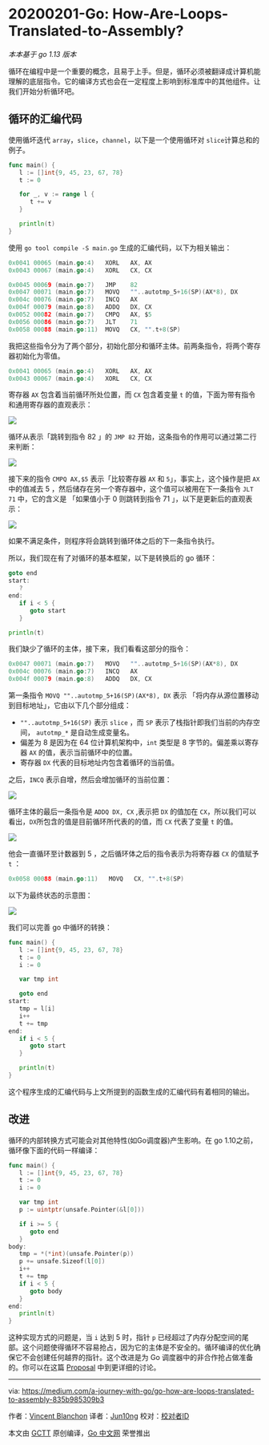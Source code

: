  # 20200201-Go: How-Are-Loops-Translated-to-Assembly?

*本本基于 go 1.13 版本*

循环在编程中是一个重要的概念，且易于上手。但是，循环必须被翻译成计算机能理解的底层指令。它的编译方式也会在一定程度上影响到标准库中的其他组件。让我们开始分析循环吧。

## 循环的汇编代码

使用循坏迭代 `array`，`slice`，`channel`，以下是一个使用循环对 `slice`计算总和的例子。

```go
func main() {
   l := []int{9, 45, 23, 67, 78}
   t := 0

   for _, v := range l {
      t += v
   }

   println(t)
}
```

使用 `go tool compile -S main.go` 生成的汇编代码，以下为相关输出：

```go
0x0041 00065 (main.go:4)   XORL   AX, AX
0x0043 00067 (main.go:4)   XORL   CX, CX

0x0045 00069 (main.go:7)   JMP    82
0x0047 00071 (main.go:7)   MOVQ   ""..autotmp_5+16(SP)(AX*8), DX
0x004c 00076 (main.go:7)   INCQ   AX
0x004f 00079 (main.go:8)   ADDQ   DX, CX
0x0052 00082 (main.go:7)   CMPQ   AX, $5
0x0056 00086 (main.go:7)   JLT    71
0x0058 00088 (main.go:11)  MOVQ   CX, "".t+8(SP)
```

我把这些指令分为了两个部分，初始化部分和循环主体。前两条指令，将两个寄存器初始化为零值。

```go
0x0041 00065 (main.go:4)   XORL   AX, AX
0x0043 00067 (main.go:4)   XORL   CX, CX
```

寄存器 `AX` 包含着当前循环所处位置，而 `CX` 包含着变量 `t` 的值，下面为带有指令和通用寄存器的直观表示：

![](https://miro.medium.com/max/1400/1*B2jl6bdU80U9dFzRCKn5_g.png)

循环从表示「跳转到指令 82 」的 `JMP 82` 开始，这条指令的作用可以通过第二行来判断：

![](https://miro.medium.com/max/1400/1*PNIhFlWL7FmDjpBO_kZxGA.png)

接下来的指令 `CMPQ AX,$5` 表示「比较寄存器 `AX` 和 `5`」，事实上，这个操作是把 `AX` 中的值减去 5 ，然后储存在另一个寄存器中，这个值可以被用在下一条指令 `JLT 71` 中，它的含义是 「如果值小于 0 则跳转到指令 71 」，以下是更新后的直观表示：

![](https://miro.medium.com/max/1400/1*7UxdEPDKWVNBg4g5EVjCJw.png)

如果不满足条件，则程序将会跳转到循环体之后的下一条指令执行。

所以，我们现在有了对循环的基本框架，以下是转换后的 go 循环：

```go
goto end
start:
   ?
end:
   if i < 5 {
      goto start
   }

println(t)
```

我们缺少了循环的主体，接下来，我们看看这部分的指令：

```go
0x0047 00071 (main.go:7)   MOVQ   ""..autotmp_5+16(SP)(AX*8), DX
0x004c 00076 (main.go:7)   INCQ   AX
0x004f 00079 (main.go:8)   ADDQ   DX, CX
```

第一条指令 `MOVQ ""..autotmp_5+16(SP)(AX*8), DX`  表示 「将内存从源位置移动到目标地址」，它由以下几个部分组成：

* `""..autotmp_5+16(SP)` 表示 `slice` ，而 `SP` 表示了栈指针即我们当前的内存空间， `autotmp_*` 是自动生成变量名。
* 偏差为 8 是因为在 64 位计算机架构中，`int` 类型是 8 字节的。偏差乘以寄存器 `AX` 的值，表示当前循环中的位置。
* 寄存器 `DX` 代表的目标地址内包含着循环的当前值。

之后，`INCQ` 表示自增，然后会增加循环的当前位置：

![](https://miro.medium.com/max/1400/1*P5B20uTio7cI03LQpl3Q5Q.png)



循环主体的最后一条指令是 `ADDQ DX, CX` ,表示把 `DX` 的值加在 `CX`，所以我们可以看出，`DX`所包含的值是目前循环所代表的的值，而 `CX` 代表了变量 `t` 的值。

![](https://miro.medium.com/max/1400/1*_cASAicNq2cy2bvwzN4h8g.png)

他会一直循环至计数器到 5 ，之后循环体之后的指令表示为将寄存器 `CX` 的值赋予 `t` ：

```GO
0x0058 00088 (main.go:11)   MOVQ   CX, "".t+8(SP)
```

以下为最终状态的示意图：

![](https://miro.medium.com/max/1400/1*5JFEWSyFFJVYomMirMmBEQ.png)

我们可以完善 go 中循环的转换：

```go
func main() {
   l := []int{9, 45, 23, 67, 78}
   t := 0
   i := 0

   var tmp int

   goto end
start:
   tmp = l[i]
   i++
   t += tmp
end:
   if i < 5 {
      goto start
   }

   println(t)
}
```

这个程序生成的汇编代码与上文所提到的函数生成的汇编代码有着相同的输出。

## 改进

循环的内部转换方式可能会对其他特性(如Go调度器)产生影响。在 go 1.10之前，循环像下面的代码一样编译：

```go
func main() {
   l := []int{9, 45, 23, 67, 78}
   t := 0
   i := 0

   var tmp int
   p := uintptr(unsafe.Pointer(&l[0]))

   if i >= 5 {
      goto end
   }
body:
   tmp = *(*int)(unsafe.Pointer(p))
   p += unsafe.Sizeof(l[0])
   i++
   t += tmp
   if i < 5 {
      goto body
   }
end:
   println(t)
}
```

这种实现方式的问题是，当 `i` 达到 5 时，指针 `p` 已经超过了内存分配空间的尾部。这个问题使得循环不容易抢占，因为它的主体是不安全的。循环编译的优化确保它不会创建任何越界的指针。这个改进是为 Go 调度器中的非合作抢占做准备的。你可以在这篇 [Proposal](https://github.com/golang/proposal/blob/master/design/24543-non-cooperative-preemption.md) 中到更详细的讨论。

----------------

via: https://medium.com/a-journey-with-go/go-how-are-loops-translated-to-assembly-835b985309b3

作者：[Vincent Blanchon](https://medium.com/@blanchon.vincent)
译者：[Jun10ng](https://github.com/Jun10ng)
校对：[校对者ID](https://github.com/校对者ID)

本文由 [GCTT](https://github.com/studygolang/GCTT) 原创编译，[Go 中文网](https://studygolang.com/) 荣誉推出
